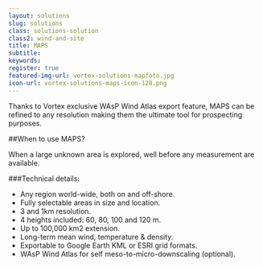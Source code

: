 ```yaml
---
layout: solutions
slug: solutions
class: solutions-solution
class2: wind-and-site
title: MAPS
subtitle:
keywords: 
register: true
featured-img-url: vortex-solutions-mapfoto.jpg
icon-url: vortex-solutions-maps-icon-128.png
---
```


<p class="lead">Thanks to Vortex exclusive WAsP Wind Atlas export feature, MAPS can be refined to any resolution making them the ultimate tool for prospecting purposes.</p>

##When to use MAPS?

When a large unknown area is explored, well before any measurement are available.

###Technical details:

- Any region world-wide, both on and off-shore.
- Fully selectable areas in size and location.
- 3 and 1km resolution.
- 4 heights included: 60, 80, 100 and 120 m.
- Up to 100,000 km2 extension.
- Long-term mean wind, temperature & density.
- Exportable to Google Earth KML or ESRI grid formats.
- WAsP Wind Atlas for self meso-to-micro-downscaling (optional).